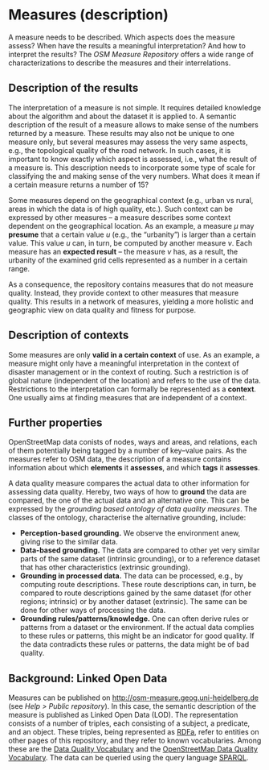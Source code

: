 # Measures (description)

A measure needs to be described.  Which aspects does the measure assess?  When have the results a meaningful interpretation?  And how to interpret the results?  The *OSM Measure Repository* offers a wide range of characterizations to describe the measures and their interrelations.

## Description of the results

The interpretation of a measure is not simple.  It requires detailed knowledge about the algorithm and about the dataset it is applied to.  A semantic description of the result of a measure allows to make sense of the numbers returned by a measure.  These results may also not be unique to one measure only, but several measures may assess the very same aspects, e.g., the topological quality of the road network.  In such cases, it is important to know exactly which aspect is assessed, i.e., what the result of a measure is.  This description needs to incorporate some type of scale for classifying the and making sense of the very numbers.  What does it mean if a certain measure returns a number of 15?

Some measures depend on the geographical context (e.g., urban vs rural, areas in which the data is of high quality, etc.).  Such context can be expressed by other measures – a measure describes some context dependent on the geographical location.  As an example, a measure $\mu$ may **presume** that a certain value $u$ (e.g., the “urbanity”) is larger than a certain value.  This value $u$ can, in turn, be computed by another measure $\nu$.  Each measure has an **expected result** – the measure $\nu$ has, as a result, the urbanity of the examined grid cells represented as a number in a certain range.

As a consequence, the repository contains measures that do not measure quality.  Instead, they provide context to other measures that measure quality.  This results in a network of measures, yielding a more holistic and geographic view on data quality and fitness for purpose.

## Description of contexts

Some measures are only **valid in a certain context** of use.  As an example, a measure might only have a meaningful interpretation in the context of disaster management or in the context of routing.  Such a restriction is of global nature (independent of the location) and refers to the use of the data.  Restrictions to the interpretation can formally be represented as a **context**.  One usually aims at finding measures that are independent of a context.

## Further properties

OpenStreetMap data conists of nodes, ways and areas, and relations, each of them potentially being tagged by a number of key–value pairs.  As the measures refer to OSM data, the description of a measure contains information about which **elements** it **assesses**, and which **tags** it **assesses**.

A data quality measure compares the actual data to other information for assessing data quality.  Hereby, two ways of how to **ground** the data are compared, the one of the actual data and an alternative one.  This can be expressed by the *grounding based ontology of data quality measures*.  The classes of the ontology, characterise the alternative grounding, include:

* **Perception-based grounding.**  We observe the environment anew, giving rise to the similar data.
* **Data-based grounding.**  The data are compared to other yet very similar parts of the same dataset (intrinsic grounding), or to a reference dataset that has other characteristics (extrinsic grounding).
* **Grounding in processed data.**  The data can be processed, e.g., by computing route descriptions.  These route descriptions can, in turn, be compared to route descriptions gained by the same dataset (for other regions; intrinsic) or by another dataset (extrinsic).  The same can be done for other ways of processing the data.
* **Grounding rules/patterns/knowledge.**  One can often derive rules or patterns from a dataset or the environment.  If the actual data complies to these rules or patterns, this might be an indicator for good quality.  If the data contradicts these rules or patterns, the data might be of bad quality.

## Background: Linked Open Data

Measures can be published on http://osm-measure.geog.uni-heidelberg.de (see *Help > Public repository*).  In this case, the semantic description of the measure is published as Linked Open Data (LOD).  The representation consists of a number of triples, each consisting of a subject, a predicate, and an object.  These triples, being represented as [RDFa](http://www.w3.org/TR/rdfa-primer/), refer to entities on other pages of this repository, and they refer to known vocabularies.  Among these are the [Data Quality Vocabulary](http://purl.org/data-quality) and the [OpenStreetMap Data Quality Vocabulary](http://purl.org/osm-data-quality).  The data can be queried using the query language [SPARQL](http://www.w3.org/TR/sparql11-query/).
